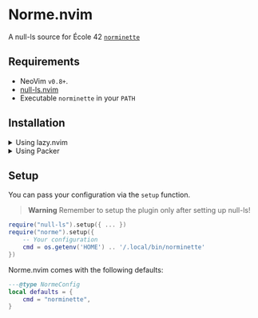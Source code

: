 # Norme.nvim
A null-ls source for École 42 [`norminette`](https://github.com/42School/norminette)

## Requirements
- NeoVim `v0.8+`.
- [null-ls.nvim](https://github.com/jose-elias-alvarez/null-ls.nvim)
- Executable `norminette` in your `PATH`


## Installation

<details><summary>Using lazy.nvim</summary>

Norme.nvim LazySpec:

```lua
local spec = {
	"vinicius507/norme.nvim",
	dependencies = { "jose-elias-alvarez/null-ls.nvim" }
}
```
</details>

<details><summary>Using Packer</summary>

```lua
use({
	"vinicius507/norme.nvim",
	requires = { "jose-elias-alvarez/null-ls.nvim" }
})
```
</details>

## Setup
You can pass your configuration via the `setup` function.

> **Warning**
> Remember to setup the plugin only after setting up null-ls!

```lua
require("null-ls").setup({ ... })
require("norme").setup({
	-- Your configuration
	cmd = os.getenv('HOME') .. '/.local/bin/norminette'
})
```

Norme.nvim comes with the following defaults:

```lua
---@type NormeConfig
local defaults = {
	cmd = "norminette",
}
```
